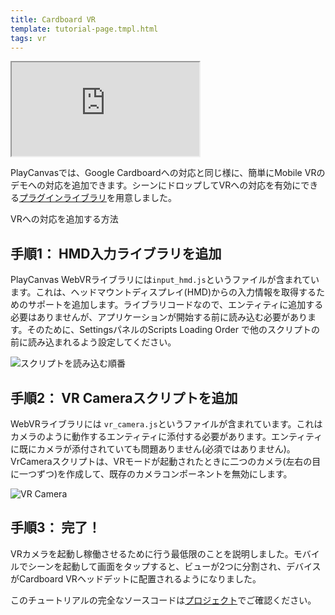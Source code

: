 ```yaml
---
title: Cardboard VR
template: tutorial-page.tmpl.html
tags: vr
---
```


<iframe allowfullscreen="true" webkitallowfullscreen="true" mozallowfullscreen="true" src="https://playcanv.as/p/ItQwDzOa" ></iframe>

PlayCanvasでは、Google Cardboardへの対応と同じ様に、簡単にMobile VRのデモへの対応を追加できます。シーンにドロップしてVRへの対応を有効にできる[プラグインライブラリ][1]を用意しました。

VRへの対応を追加する方法

## 手順1： HMD入力ライブラリを追加

PlayCanvas WebVRライブラリには`input_hmd.js`というファイルが含まれています。これは、ヘッドマウントディスプレイ(HMD)からの入力情報を取得するためのサポートを追加します。ライブラリコードなので、エンティティに追加する必要はありませんが、アプリケーションが開始する前に読み込む必要があります。そのために、SettingsパネルのScripts Loading Order で他のスクリプトの前に読み込まれるよう設定してください。

![スクリプトを読み込む順番][2]

## 手順2： VR Cameraスクリプトを追加

WebVRライブラリには `vr_camera.js`というファイルが含まれています。これはカメラのように動作するエンティティに添付する必要があります。エンティティに既にカメラが添付されていても問題ありません(必須ではありません)。VrCameraスクリプトは、VRモードが起動されたときに二つのカメラ(左右の目に一つずつ)を作成して、既存のカメラコンポーネントを無効にします。

![VR Camera][3]

## 手順3： 完了！

VRカメラを起動し稼働させるために行う最低限のことを説明しました。モバイルでシーンを起動して画面をタップすると、ビューが2つに分割され、デバイスがCardboard VRヘッドデットに配置されるようになりました。

このチュートリアルの完全なソースコードは[プロジェクト][4]でご確認ください。

[1]: http://github.com/playcanvas/webvr
[2]: /images/tutorials/beginner/cardboard-vr/script_loading_order.jpg
[3]: /images/tutorials/beginner/cardboard-vr/script-component.jpg
[4]: https://playcanvas.com/project/406299

